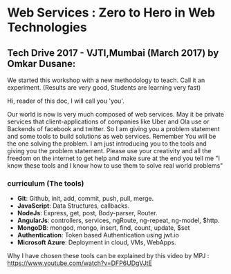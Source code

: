 # Web Services : Zero to Hero in Web Technologies
## Tech Drive 2017 - VJTI,Mumbai (March 2017) by Omkar Dusane:

We started this workshop with a new methodology to teach. Call it an experiment. (Results are very good, Students are learning very fast)

Hi, reader of this doc, I will call you 'you'. 

Our world is now is very much composed of web services. May it be private services that client-applications of companies like Uber and Ola use or Backends of facebook and twitter.
So I am giving you a problem statement and some tools to build solutions as web services. 
Remember You will be the one solving the problem. I am just introducing you to the tools and giving you the problem statement. Please use your creativity and all the freedom on the internet to get help and make sure at the end you tell me "I know these tools and I know how to use them to solve real world problems"


### curriculum (The tools)

- **Git**: Github, init, add, commit, push, pull, merge.
- **JavaScript**: Data Structures, callbacks.
- **NodeJs**: Express, get, post, Body-parser, Router.
- **AngularJs**: controllers, services, ngRoute, ng-repeat, ng-model, $http.
- **MongoDB**: mongod, mongo, insert, find, count, update, $set
- **Authentication**: Token based Authentication using jwt.io
- **Microsoft Azure**: Deployment in cloud, VMs, WebApps.



Why I have chosen these tools can be explained by this video by MPJ : https://www.youtube.com/watch?v=DFP6UDgVJtE

